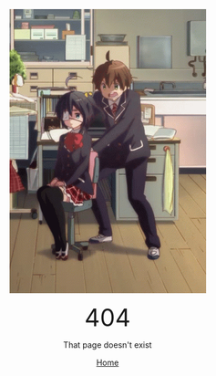 <html lang="en-US"><head>
    <meta charset="UTF-8">
    <meta http-equiv="X-UA-Compatible" content="IE=edge">
    <meta name="viewport" content="width=device-width, initial-scale=1">

<!-- Begin Jekyll SEO tag v2.7.1 -->
<title>detos</title>
<meta name="generator" content="Jekyll v3.9.0">
<meta property="og:title" content="detos">
<meta property="og:locale" content="en_US">
<link rel="canonical" href="https://www.detos.net/">
<meta property="og:url" content="https://www.detos.net/">
<meta property="og:site_name" content="detos">
<meta name="twitter:card" content="summary">
<meta property="twitter:title" content="detos">
<script type="application/ld+json">
{"url":"https://www.detos.net/","@type":"WebSite","headline":"detos","name":"detos","@context":"https://schema.org"}</script>
<!-- End Jekyll SEO tag -->

<!-- ChairSpin Gif -->
<p style="text-align: center;"><img src="imgs/chairspin.gif" alt="construction img"></p>
<!-- 404 message -->
<p style="text-align: center;"><span style="font-size:3em;">404</span></p>
<p style="text-align: center;"><span style="font-size:1em;">That page doesn't exist</span></p>
<p style="text-align: center;"><a href="https://www.detos.net">Home</a></span></p>
</html>